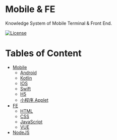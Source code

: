 # Mobile & FE
Knowledge System of Mobile Terminal & Front End.

[![License](https://img.shields.io/badge/license-Apache%202-4EB1BA.svg)](https://www.apache.org/licenses/LICENSE-2.0.html)

Tables of Content
=================

   * [Mobile](#mobile)
      * [<a href="Android/README.md">Android</a>](#android)
      * [Kotlin](#kotlin)
      * [IOS](#ios)
      * [Swift](#swift)
      * [H5](#h5)
      * [小程序 Applet](#小程序-applet)
   * [<a href="KS-FE/README.md">FE</a>](#fe)
      * [HTML](#html)
      * [CSS](#css)
      * [<a href="KS-FE/JavaScript/README.md">JavaScript</a>](#javascript)
      * [<a href="Vue/README.md">VUE</a>](#vue)
   * [<a href="NodeJS/README.md">NodeJS</a>](#nodejs)